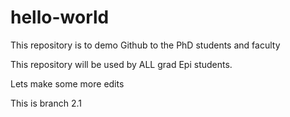 # hello-world
This repository is to demo Github to the PhD students and faculty

This repository will be used by ALL grad Epi students.


Lets make some more edits

This is branch 2.1
